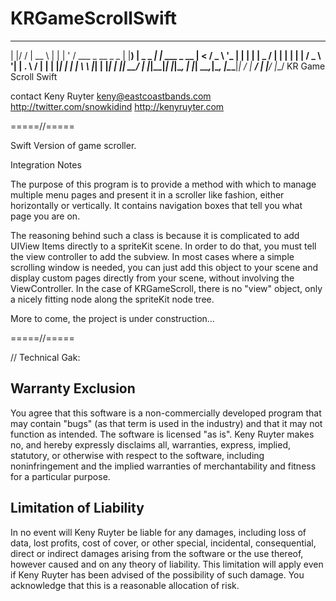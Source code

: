 # KRGameScrollSwift
_  __                  _____             _
| |/ /                 |  __ \           | |
| ' / ___ _ __  _   _  | |__) |   _ _   _| |_ ___ _ __
|  < / _ \ '_ \| | | | |  _  / | | | | | | __/ _ \ '__|
| . \  __/ | | | |_| | | | \ \ |_| | |_| | ||  __/ |
|_|\_\___|_| |_|\__, | |_|  \_\__,_|\__, |\__\___|_|
                 __/ |               __/ |
                |___/               |___/
KR Game Scroll Swift

contact
Keny Ruyter keny@eastcoastbands.com
http://twitter.com/snowkidind
http://kenyruyter.com

=====//=====

Swift Version of game scroller.

Integration Notes

The purpose of this program is to provide a method with which to manage 
multiple menu pages and present it in a scroller like fashion, either 
horizontally or vertically. It contains navigation boxes that tell you what 
page you are on. 

The reasoning behind such a class is because it is complicated to add
UIView Items directly to a spriteKit scene. In order to do that, you must
tell the view controller to add the subview. In most cases where a simple
scrolling window is needed, you can just add this object to your scene
and display custom pages directly from your scene, without involving
the ViewController. In the case of KRGameScroll, there is no "view"
object, only a nicely fitting node along the spriteKit node tree.


More to come, the project is under construction...

=====//=====

// Technical Gak:

Warranty Exclusion
------------------
You agree that this software is a
non-commercially developed program that may contain "bugs" (as that
term is used in the industry) and that it may not function as intended.
The software is licensed "as is". Keny Ruyter makes no, and hereby expressly
disclaims all, warranties, express, implied, statutory, or otherwise
with respect to the software, including noninfringement and the implied
warranties of merchantability and fitness for a particular purpose.

Limitation of Liability
-----------------------
In no event will Keny Ruyter be liable for any damages, including loss of data,
lost profits, cost of cover, or other special, incidental,
consequential, direct or indirect damages arising from the software or
the use thereof, however caused and on any theory of liability. This
limitation will apply even if Keny Ruyter has been advised of the possibility
of such damage. You acknowledge that this is a reasonable allocation of
risk.




